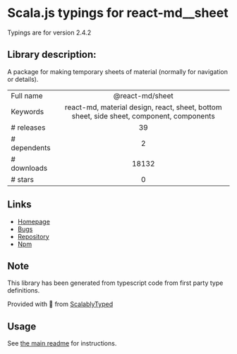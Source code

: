 
# Scala.js typings for react-md__sheet

Typings are for version 2.4.2

## Library description:
A package for making temporary sheets of material (normally for navigation or details).

|                    |                 |
| ------------------ | :-------------: |
| Full name          | @react-md/sheet |
| Keywords           | react-md, material design, react, sheet, bottom sheet, side sheet, component, components |
| # releases         | 39 |
| # dependents       | 2 |
| # downloads        | 18132 |
| # stars            | 0 |

## Links
- [Homepage](https://react-md.dev/packages/sheet/demos)
- [Bugs](https://github.com/mlaursen/react-md/issues)
- [Repository](https://github.com/mlaursen/react-md)
- [Npm](https://www.npmjs.com/package/%40react-md%2Fsheet)
    


## Note
This library has been generated from typescript code from first party type definitions.

Provided with :purple_heart: from [ScalablyTyped](https://github.com/oyvindberg/ScalablyTyped)

## Usage
See [the main readme](../../readme.md) for instructions.


